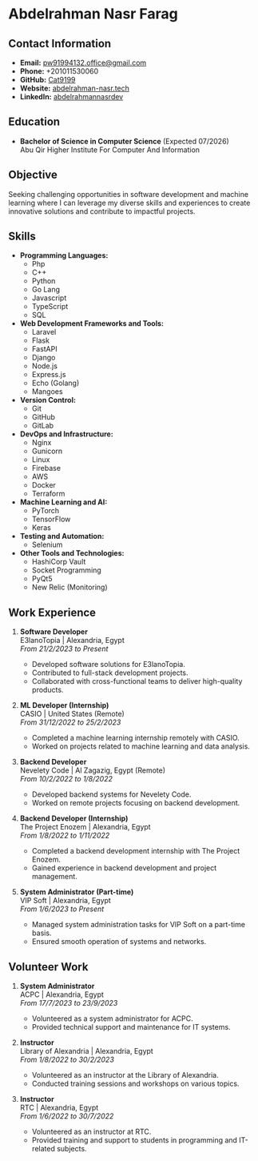 # Abdelrahman Nasr Farag

## Contact Information
- **Email:** pw91994132.office@gmail.com
- **Phone:** +201011530060
- **GitHub:** [Cat9199](https://github.com/Cat9199)
- **Website:** [abdelrahman-nasr.tech](https://abdelrahman-nasr.tech)
- **LinkedIn:** [abdelrahmannasrdev](https://www.linkedin.com/in/abdelrahmannasrdev/)

## Education
- **Bachelor of Science in Computer Science** (Expected 07/2026)  
  Abu Qir Higher Institute For Computer And Information

## Objective
Seeking challenging opportunities in software development and machine learning where I can leverage my diverse skills and experiences to create innovative solutions and contribute to impactful projects.

## Skills
- **Programming Languages:** 
  - Php
  - C++
  - Python
  - Go Lang
  - Javascript
  - TypeScript
  - SQL
- **Web Development Frameworks and Tools:**
  - Laravel
  - Flask
  - FastAPI
  - Django
  - Node.js
  - Express.js
  - Echo (Golang)
  - Mangoes
- **Version Control:**
  - Git
  - GitHub
  - GitLab
- **DevOps and Infrastructure:**
  - Nginx
  - Gunicorn
  - Linux
  - Firebase
  - AWS
  - Docker
  - Terraform
- **Machine Learning and AI:**
  - PyTorch
  - TensorFlow
  - Keras
- **Testing and Automation:**
  - Selenium
- **Other Tools and Technologies:**
  - HashiCorp Vault
  - Socket Programming
  - PyQt5
  - New Relic (Monitoring)

## Work Experience
1. **Software Developer**  
   E3lanoTopia | Alexandria, Egypt  
   *From 21/2/2023 to Present*  
   - Developed software solutions for E3lanoTopia.
   - Contributed to full-stack development projects.
   - Collaborated with cross-functional teams to deliver high-quality products.

2. **ML Developer (Internship)**  
   CASIO | United States (Remote)  
   *From 31/12/2022 to 25/2/2023*  
   - Completed a machine learning internship remotely with CASIO.
   - Worked on projects related to machine learning and data analysis.

3. **Backend Developer**  
   Nevelety Code | Al Zagazig, Egypt (Remote)  
   *From 10/2/2022 to 1/8/2022*  
   - Developed backend systems for Nevelety Code.
   - Worked on remote projects focusing on backend development.

4. **Backend Developer (Internship)**  
   The Project Enozem | Alexandria, Egypt  
   *From 1/8/2022 to 1/11/2022*  
   - Completed a backend development internship with The Project Enozem.
   - Gained experience in backend development and project management.

5. **System Administrator (Part-time)**  
   VIP Soft | Alexandria, Egypt  
   *From 1/6/2023 to Present*  
   - Managed system administration tasks for VIP Soft on a part-time basis.
   - Ensured smooth operation of systems and networks.

## Volunteer Work
1. **System Administrator**  
   ACPC | Alexandria, Egypt  
   *From 17/7/2023 to 23/9/2023*  
   - Volunteered as a system administrator for ACPC.
   - Provided technical support and maintenance for IT systems.

2. **Instructor**  
   Library of Alexandria | Alexandria, Egypt  
   *From 1/8/2022 to 30/2/2023*  
   - Volunteered as an instructor at the Library of Alexandria.
   - Conducted training sessions and workshops on various topics.

3. **Instructor**  
   RTC | Alexandria, Egypt  
   *From 1/6/2022 to 30/7/2022*  
   - Volunteered as an instructor at RTC.
   - Provided training and support to students in programming and IT-related subjects.
